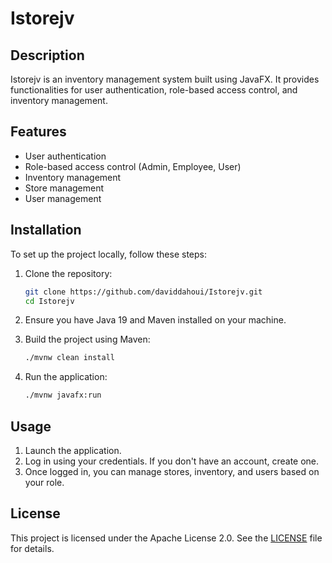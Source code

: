 # Istorejv

## Description
Istorejv is an inventory management system built using JavaFX. It provides functionalities for user authentication, role-based access control, and inventory management.

## Features
- User authentication
- Role-based access control (Admin, Employee, User)
- Inventory management
- Store management
- User management

## Installation
To set up the project locally, follow these steps:

1. Clone the repository:
   ```sh
   git clone https://github.com/daviddahoui/Istorejv.git
   cd Istorejv
   ```

2. Ensure you have Java 19 and Maven installed on your machine.

3. Build the project using Maven:
   ```sh
   ./mvnw clean install
   ```

4. Run the application:
   ```sh
   ./mvnw javafx:run
   ```

## Usage
1. Launch the application.
2. Log in using your credentials. If you don't have an account, create one.
3. Once logged in, you can manage stores, inventory, and users based on your role.

## License
This project is licensed under the Apache License 2.0. See the [LICENSE](LICENSE) file for details.

